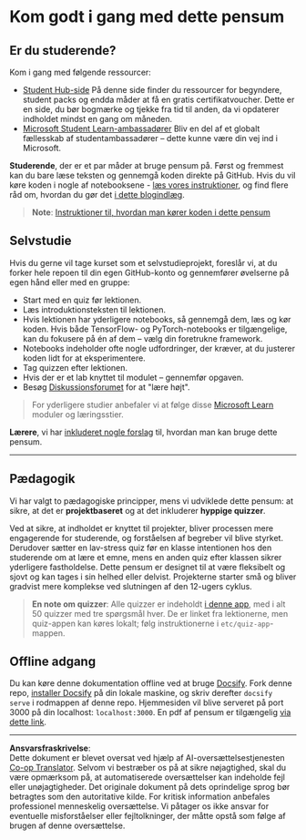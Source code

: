 <!--
CO_OP_TRANSLATOR_METADATA:
{
  "original_hash": "c4c545eb30765a49469ced84cfb4379f",
  "translation_date": "2025-08-28T15:09:42+00:00",
  "source_file": "lessons/0-course-setup/setup.md",
  "language_code": "da"
}
-->
# Kom godt i gang med dette pensum

## Er du studerende?

Kom i gang med følgende ressourcer:

* [Student Hub-side](https://docs.microsoft.com/learn/student-hub?WT.mc_id=academic-77998-cacaste) På denne side finder du ressourcer for begyndere, student packs og endda måder at få en gratis certifikatvoucher. Dette er en side, du bør bogmærke og tjekke fra tid til anden, da vi opdaterer indholdet mindst en gang om måneden.
* [Microsoft Student Learn-ambassadører](https://studentambassadors.microsoft.com?WT.mc_id=academic-77998-cacaste) Bliv en del af et globalt fællesskab af studentambassadører – dette kunne være din vej ind i Microsoft.

**Studerende**, der er et par måder at bruge pensum på. Først og fremmest kan du bare læse teksten og gennemgå koden direkte på GitHub. Hvis du vil køre koden i nogle af notebooksene - [læs vores instruktioner](./etc/how-to-run.md), og find flere råd om, hvordan du gør det [i dette blogindlæg](https://soshnikov.com/education/how-to-execute-notebooks-from-github/).

> **Note**: [Instruktioner til, hvordan man kører koden i dette pensum](./how-to-run.md)

## Selvstudie

Hvis du gerne vil tage kurset som et selvstudieprojekt, foreslår vi, at du forker hele repoen til din egen GitHub-konto og gennemfører øvelserne på egen hånd eller med en gruppe:

* Start med en quiz før lektionen.
* Læs introduktionsteksten til lektionen.
* Hvis lektionen har yderligere notebooks, så gennemgå dem, læs og kør koden. Hvis både TensorFlow- og PyTorch-notebooks er tilgængelige, kan du fokusere på én af dem – vælg din foretrukne framework.
* Notebooks indeholder ofte nogle udfordringer, der kræver, at du justerer koden lidt for at eksperimentere.
* Tag quizzen efter lektionen.
* Hvis der er et lab knyttet til modulet – gennemfør opgaven.
* Besøg [Diskussionsforumet](https://github.com/microsoft/AI-For-Beginners/discussions) for at "lære højt".

> For yderligere studier anbefaler vi at følge disse [Microsoft Learn](https://docs.microsoft.com/en-us/users/dmitrysoshnikov-9132/collections/31zgizg2p418yo/?WT.mc_id=academic-77998-cacaste) moduler og læringsstier.

**Lærere**, vi har [inkluderet nogle forslag](/for-teachers.md) til, hvordan man kan bruge dette pensum.

---

## Pædagogik

Vi har valgt to pædagogiske principper, mens vi udviklede dette pensum: at sikre, at det er **projektbaseret** og at det inkluderer **hyppige quizzer**.

Ved at sikre, at indholdet er knyttet til projekter, bliver processen mere engagerende for studerende, og forståelsen af begreber vil blive styrket. Derudover sætter en lav-stress quiz før en klasse intentionen hos den studerende om at lære et emne, mens en anden quiz efter klassen sikrer yderligere fastholdelse. Dette pensum er designet til at være fleksibelt og sjovt og kan tages i sin helhed eller delvist. Projekterne starter små og bliver gradvist mere komplekse ved slutningen af den 12-ugers cyklus.

> **En note om quizzer**: Alle quizzer er indeholdt [i denne app](https://red-field-0a6ddfd03.1.azurestaticapps.net/), med i alt 50 quizzer med tre spørgsmål hver. De er linket fra lektionerne, men quiz-appen kan køres lokalt; følg instruktionerne i `etc/quiz-app`-mappen.

## Offline adgang

Du kan køre denne dokumentation offline ved at bruge [Docsify](https://docsify.js.org/#/). Fork denne repo, [installer Docsify](https://docsify.js.org/#/quickstart) på din lokale maskine, og skriv derefter `docsify serve` i rodmappen af denne repo. Hjemmesiden vil blive serveret på port 3000 på din localhost: `localhost:3000`. En pdf af pensum er tilgængelig [via dette link](../../../../../../../../../etc/pdf/readme.pdf).

---

**Ansvarsfraskrivelse**:  
Dette dokument er blevet oversat ved hjælp af AI-oversættelsestjenesten [Co-op Translator](https://github.com/Azure/co-op-translator). Selvom vi bestræber os på at sikre nøjagtighed, skal du være opmærksom på, at automatiserede oversættelser kan indeholde fejl eller unøjagtigheder. Det originale dokument på dets oprindelige sprog bør betragtes som den autoritative kilde. For kritisk information anbefales professionel menneskelig oversættelse. Vi påtager os ikke ansvar for eventuelle misforståelser eller fejltolkninger, der måtte opstå som følge af brugen af denne oversættelse.